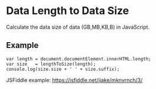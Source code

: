 # Data Length to Data Size
Calculate the data size of data (GB,MB,KB,B) in JavaScript.

## Example
```JS
var length = document.documentElement.innerHTML.length;
var size   = lengthToSize(length);
console.log(size.size + ' ' + size.suffix);
```

JSFiddle example: https://jsfiddle.net/ijake/mknyrnch/3/
